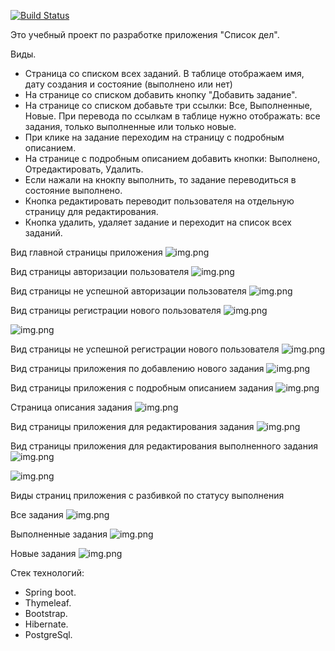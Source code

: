 [![Build Status](https://app.travis-ci.com/MasterMaxTs/project_ToDoList.svg?branch=master)](https://app.travis-ci.com/MasterMaxTs/project_ToDoList)

Это учебный проект по разработке  приложения "Список дел".

Виды.
- Страница со списком всех заданий. В таблице отображаем имя, дату создания и состояние (выполнено или нет)
- На странице со списком добавить кнопку "Добавить задание".
- На странице со списком добавьте три ссылки: Все, Выполненные, Новые. При перевода по ссылкам в таблице нужно отображать: все задания, только выполненные или только новые.
- При клике на задание переходим на страницу с подробным описанием.
- На странице с подробным описанием добавить кнопки: Выполнено, Отредактировать, Удалить.
- Если нажали на кнокпу выполнить, то задание переводиться в состояние выполнено.
- Кнопка редактировать переводит пользователя на отдельную страницу для редактирования.
- Кнопка удалить, удаляет задание и переходит на список всех заданий.

Вид главной страницы приложения
![img.png](./screenshots/index.JPG)


Вид страницы авторизации пользователя
![img.png](./screenshots/authorization.JPG)


Вид страницы не успешной авторизации пользователя
![img.png](./screenshots/authorization_invalid.JPG)


Вид страницы регистрации нового пользователя
![img.png](./screenshots/registration.JPG)

![img.png](./screenshots/registration_success.JPG)


Вид страницы не успешной регистрации нового пользователя
![img.png](./screenshots/registration_fail.JPG)


Вид страницы приложения по добавлению нового задания
![img.png](./screenshots/new_item.JPG)

Вид страницы приложения с подробным описанием задания
![img.png](./screenshots/items.JPG)

Страница описания задания
![img.png](./screenshots/item_description.JPG)

Вид страницы приложения для редактирования задания
![img.png](./screenshots/item_update.JPG)

Вид страницы приложения для редактирования выполненного задания
![img.png](./screenshots/index__.JPG)

![img.png](./screenshots/item_done.JPG)


Виды страниц приложения с разбивкой по статусу выполнения

Все задания
![img.png](./screenshots/index_.JPG)

Выполненные задания
![img.png](./screenshots/items_completed.JPG)

Новые задания
![img.png](./screenshots/items_new.JPG)




Стек технологий:
 - Spring boot.
 - Thymeleaf.
 - Bootstrap.
 - Hibernate.
 - PostgreSql. 
